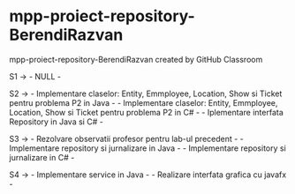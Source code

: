 # mpp-proiect-repository-BerendiRazvan
mpp-proiect-repository-BerendiRazvan created by GitHub Classroom

S1 -> - NULL -

S2 -> - Implementare claselor: Entity, Emmployee, Location, Show si Ticket pentru problema P2 in Java -
      - Implementare claselor: Entity, Emmployee, Location, Show si Ticket pentru problema P2 in C# -
      - Iplementare interfata Repository in Java si C# -
      
S3 -> - Rezolvare observatii profesor pentru lab-ul precedent -
      - Implementare repository si jurnalizare in Java -
      - Implementare repository si jurnalizare in C# -

S4 -> - Implementare service in Java -
      - Realizare interfata grafica cu javafx -
